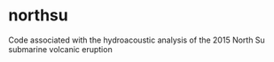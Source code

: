 # northsu
Code associated with the hydroacoustic analysis of the 2015 North Su submarine volcanic eruption
